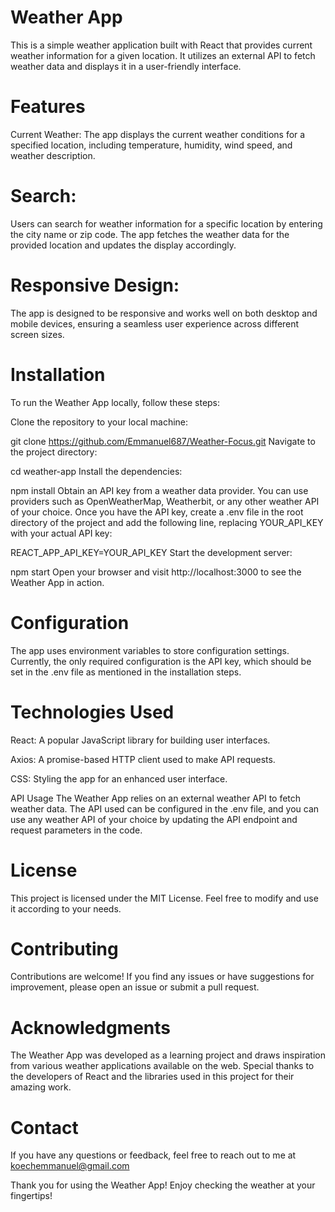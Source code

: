 
# Weather App
This is a simple weather application built with React that provides current weather information for a given location. It utilizes an external API to fetch weather data and displays it in a user-friendly interface.

# Features
Current Weather: The app displays the current weather conditions for a specified location, including temperature, humidity, wind speed, and weather description.

# Search:
 Users can search for weather information for a specific location by entering the city name or zip code. The app fetches the weather data for the provided location and updates the display accordingly.

# Responsive Design:
 The app is designed to be responsive and works well on both desktop and mobile devices, ensuring a seamless user experience across different screen sizes.

# Installation
To run the Weather App locally, follow these steps:

Clone the repository to your local machine:


git clone https://github.com/Emmanuel687/Weather-Focus.git
Navigate to the project directory:

cd weather-app
Install the dependencies:

npm install
Obtain an API key from a weather data provider. You can use providers such as OpenWeatherMap, Weatherbit, or any other weather API of your choice. Once you have the API key, create a .env file in the root directory of the project and add the following line, replacing YOUR_API_KEY with your actual API key:

REACT_APP_API_KEY=YOUR_API_KEY
Start the development server:

npm start
Open your browser and visit http://localhost:3000 to see the Weather App in action.

# Configuration
The app uses environment variables to store configuration settings. Currently, the only required configuration is the API key, which should be set in the .env file as mentioned in the installation steps.

# Technologies Used
React: A popular JavaScript library for building user interfaces.

Axios: A promise-based HTTP client used to make API requests.

CSS: Styling the app for an enhanced user interface.

API Usage
The Weather App relies on an external weather API to fetch weather data. The API used can be configured in the .env file, and you can use any weather API of your choice by updating the API endpoint and request parameters in the code.

# License
This project is licensed under the MIT License. Feel free to modify and use it according to your needs.

# Contributing
Contributions are welcome! If you find any issues or have suggestions for improvement, please open an issue or submit a pull request.

# Acknowledgments
The Weather App was developed as a learning project and draws inspiration from various weather applications available on the web. Special thanks to the developers of React and the libraries used in this project for their amazing work.

# Contact
If you have any questions or feedback, feel free to reach out to me at 
koechemmanuel@gmail.com

Thank you for using the Weather App! Enjoy checking the weather at your fingertips!